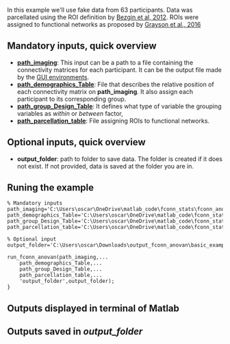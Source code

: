 In this example we'll use fake data from 63 participants. Data was parcellated using the ROI definition by [Bezgin et al, 2012](https://pubmed.ncbi.nlm.nih.gov/22521477/). ROIs were assigned to functional networks as proposed by [Grayson et al., 2016](https://pubmed.ncbi.nlm.nih.gov/27477019/)

## Mandatory inputs, quick overview

- [**path_imaging**](./fconn_63_scanns.mat): This input can be a path to a file containing the connectivity matrices for each participant. It can be the output file made by the  [GUI environments](https://gui-environments-documentation.readthedocs.io/en/latest/GUI_environments/).
- [**path_demographics_Table**](./table_subjects.csv): File that describes the relative position of each connectivity matrix on **path_imaging**. It also assign each participant to its corresponding group.
- [**path_group_Design_Table**](./Group_Design_Table.csv): It defines what type of variable the grouping variables as *within* or *between* factor,
- [**path_parcellation_table**](./parcel.mat): File assigning ROIs to functional networks.


## Optional inputs, quick overview
- **output_folder**: path to folder to save data. The folder is created if it does not exist. If not provided, data is saved at the folder you are in.
    

## Runing the example
```
% Mandatory inputs
path_imaging='C:\Users\oscar\OneDrive\matlab_code\fconn_stats\fconn_anova\readme\Data\Basic_example\fconn_63_scanns.mat';
path_demographics_Table='C:\Users\oscar\OneDrive\matlab_code\fconn_stats\fconn_anova\readme\Data\Basic_example\table_subjects.csv';
path_group_Design_Table='C:\Users\oscar\OneDrive\matlab_code\fconn_stats\fconn_anova\readme\Data\Basic_example\Group_Design_Table.csv';
path_parcellation_table='C:\Users\oscar\OneDrive\matlab_code\fconn_stats\fconn_anova\readme\Data\Basic_example\parcel.mat';

% Optional input
output_folder='C:\Users\oscar\Downloads\output_fconn_anovan\basic_example';

run_fconn_anovan(path_imaging,...
    path_demographics_Table,...
    path_group_Design_Table,...
    path_parcellation_table,...
    'output_folder',output_folder);
}
```

## Outputs displayed in terminal of Matlab


## Outputs saved in *output_folder*